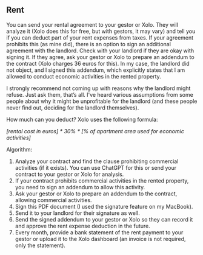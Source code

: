 ## Rent

You can send your rental agreement to your gestor or Xolo. They will analyze it (Xolo does this for free, but with
gestors, it may vary) and tell you if you can deduct part of your rent expenses from taxes. If your agreement prohibits
this (as mine did), there is an option to sign an additional agreement with the landlord. Check with your landlord if
they are okay with signing it. If they agree, ask your gestor or Xolo to prepare an addendum to the contract (Xolo
charges 36 euros for this). In my case, the landlord did not object, and I signed this addendum, which explicitly states
that I am allowed to conduct economic activities in the rented property.

I strongly recommend not coming up with reasons why the landlord might refuse. Just ask them, that’s all. I've heard
various assumptions from some people about why it might be unprofitable for the landlord (and these people never find
out, deciding for the landlord themselves).

How much can you deduct? Xolo uses the following formula:

_[rental cost in euros] * 30% * [% of apartment area used for economic activities]_

Algorithm:

1. Analyze your contract and find the clause prohibiting commercial activities (if it exists). You can use ChatGPT for
   this or send your contract to your gestor or Xolo for analysis.
2. If your contract prohibits commercial activities in the rented property, you need to sign an addendum to allow this
   activity.
3. Ask your gestor or Xolo to prepare an addendum to the contract, allowing commercial activities.
4. Sign this PDF document (I used the signature feature on my MacBook).
5. Send it to your landlord for their signature as well.
6. Send the signed addendum to your gestor or Xolo so they can record it and approve the rent expense deduction in the
   future.
7. Every month, provide a bank statement of the rent payment to your gestor or upload it to the Xolo dashboard (an
   invoice is not required, only the statement).
